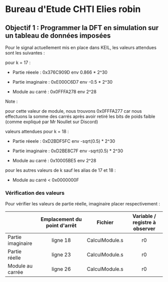# Bureau d'Etude CHTI Elies robin

## Objectif 1 : Programmer la DFT en simulation sur un tableau de données imposées

Pour le signal actuellement mis en place dans KEIL, les valeurs attendues sont les suivantes :

pour k = 17 :

- Partie réeele    :       0x376C909D    env 0.866 * 2^30

- Partie imaginaire :     0xE000C6D7    env -0.5  * 2^30

- Module au carré :       0x0FFFA278    env 2^28

Note  :

pour cette valeur de module, nous trouvons 0x0FFFA277 car nous effectuons la somme des carrés après avoir retiré les bits de poids faible (comme expliqué par Mr Noullet sur Discord)


valeurs attendues pour k = 18 :

- Partie réeele    :       0xD2BDF5FC    env -sqrt(0.5) * 2^30

- Partie imaginaire :     0xD2BE8C7F    env -sqrt(0.5) * 2^30

- Module au carré :       0x10005BE5    env 2^28

pour les autres valeurs de k sauf les alias de 17 et 18 :

- Module au carré < 0x0000000F

### Vérification des valeurs

Pour vérifier les valeurs de partie réelle, imaginaire placer respectivement : 

||Emplacement du point d'arrêt | Fichier | Variable / registre à observer | 
|---|:---:|:---:|:---:|
|Partie imaginaire|ligne 18 | CalculModule.s | r0 |
|Partie réelle|ligne 23 | CalculModule.s | r0 |
|Module au carrée|ligne 26 | CalculModule.s | r0 |

